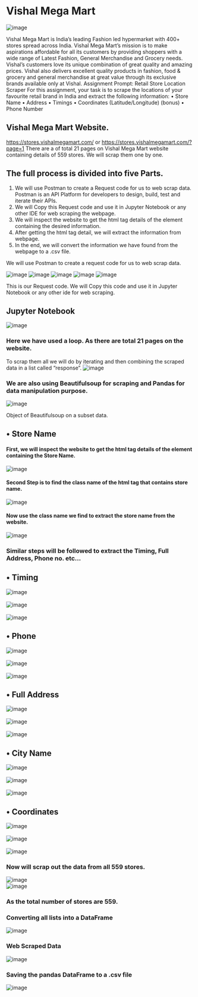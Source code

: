 # Vishal Mega Mart
 ![image](https://user-images.githubusercontent.com/93968656/230279628-a28c1795-610d-4a66-93eb-02fbf7cce07b.png)

Vishal Mega Mart is India’s leading Fashion led hypermarket with 400+ stores spread across India. Vishal Mega Mart’s mission is to make aspirations affordable for all its customers by providing shoppers with a wide range of Latest Fashion, General Merchandise and Grocery needs. Vishal’s customers love its unique combination of great quality and amazing prices.
Vishal also delivers excellent quality products in fashion, food & grocery and general merchandise at great value through its exclusive brands available only at Vishal.
Assignment Prompt: Retail Store Location Scraper
For this assignment, your task is to scrape the locations of your favourite retail brand in India and extract the following information:
•	Store Name
•	Address
•	Timings
•	Coordinates (Latitude/Longitude) (bonus)
•	Phone Number

## Vishal Mega Mart Website. 
https://stores.vishalmegamart.com/ or https://stores.vishalmegamart.com/?page=1 
There are a of total 21 pages on Vishal Mega Mart website containing details of 559 stores. 
We will scrap them one by one.
## The full process is divided into five Parts.
1.	We will use Postman to create a Request code for us to web scrap data. Postman is an API Platform for developers to design, build, test and iterate their APIs.
2.	We will Copy this Request code and use it in Jupyter Notebook or any other IDE for web scraping the webpage.
3.	We will inspect the website to get the html tag details of the element containing the desired information.
4.	After getting the html tag detail, we will extract the information from webpage.
5.	In the end, we will convert the information we have found from the webpage to a .csv file. 

We will use Postman to create a request code for us to web scrap data.
 
![image](https://user-images.githubusercontent.com/93968656/230279728-8bedda06-71b8-4b9d-952d-5c17fa386ab3.png)
![image](https://user-images.githubusercontent.com/93968656/230279760-da886b4b-6537-4441-a42f-db3c073cf6f6.png)
![image](https://user-images.githubusercontent.com/93968656/230279773-92879cc0-aad7-4ec9-962e-9954ac404881.png)
![image](https://user-images.githubusercontent.com/93968656/230279794-48c63ef6-a40d-4b08-82e6-bd659f2d0ad1.png)
![image](https://user-images.githubusercontent.com/93968656/230279813-5dc1140f-c7f1-4ccd-8acf-8cf009c3b479.png)

This is our Request code. We will Copy this code and use it in Jupyter Notebook or any other ide for web scraping.

## Jupyter Notebook
 ![image](https://user-images.githubusercontent.com/93968656/230279852-8b6131ff-c5b8-47f1-bf00-63b5bd2129a8.png)


### Here we have used a loop. As there are total 21 pages on the website. 
To scrap them all we will do by iterating and then combining the scraped data in a list called “response”.
 ![image](https://user-images.githubusercontent.com/93968656/230279880-85b90439-cb7f-4847-b400-9129b076a2b5.png)


### We are also using Beautifulsoup for scraping and Pandas for data manipulation purpose.
 ![image](https://user-images.githubusercontent.com/93968656/230279902-bb27602b-de64-4331-b3e5-f759dda793c5.png)

Object of Beautifulsoup on a subset data.
## •	Store Name

#### First, we will inspect the website to get the html tag details of the element containing the Store Name.<br>
 ![image](https://user-images.githubusercontent.com/93968656/230279966-8c95708c-14cd-4ff2-af55-8329b673c58f.png)
<br>
#### Second Step is to find the class name of the html tag that contains store name.<br>
 ![image](https://user-images.githubusercontent.com/93968656/230279981-994aa820-50eb-4b72-ae52-d0e073ab5f3d.png)
<br>
#### Now use the class name we find to extract the store name from the website.<br>
 ![image](https://user-images.githubusercontent.com/93968656/230279990-a3989ec9-831e-4d5d-b70a-5bef9e473125.png)

### Similar steps will be followed to extract the Timing, Full Address, Phone no. etc…
## •	Timing
![image](https://user-images.githubusercontent.com/93968656/230280011-b598d714-88f5-404a-8439-c4c8f54a5e61.png)<br><br>
![image](https://user-images.githubusercontent.com/93968656/230280020-a912c9e3-ad66-46ce-86f0-72a46e398952.png)<br><br>
![image](https://user-images.githubusercontent.com/93968656/230280041-093dae87-e088-47ad-b1c4-80ad28991af7.png)


## •	Phone
 ![image](https://user-images.githubusercontent.com/93968656/230280103-fa7cb289-1c19-416e-9082-122bcaeb0cc4.png)<br><br>
![image](https://user-images.githubusercontent.com/93968656/230280115-3424fded-da15-4708-88d1-e6700c752e2b.png)<br><br>
![image](https://user-images.githubusercontent.com/93968656/230280134-925117ee-1367-4faa-9460-1dfa4ea836f0.png)


## •	Full Address
 ![image](https://user-images.githubusercontent.com/93968656/230280154-4c0cf98e-53bf-4c7b-9a4c-5b927fb15a5a.png)<br><br>
![image](https://user-images.githubusercontent.com/93968656/230280175-43d6da1b-dc33-43da-b870-35ad7546435a.png)<br><br>
![image](https://user-images.githubusercontent.com/93968656/230280198-720e9690-3c82-4638-b4e0-fb0e882c19d9.png)

 
## •	City Name
 ![image](https://user-images.githubusercontent.com/93968656/230280218-03d980c2-dac9-4e42-b4c1-3001518d4828.png)<br><br>
![image](https://user-images.githubusercontent.com/93968656/230280238-e60cb81e-7b71-4c9a-8bfb-09314af96c51.png)<br><br>
![image](https://user-images.githubusercontent.com/93968656/230280249-66888bd8-b584-4037-9645-69479101fbf6.png)


## •	Coordinates
 ![image](https://user-images.githubusercontent.com/93968656/230280266-1952df84-6868-46fb-8b64-d2d0cc38aa6c.png)<br><br>
![image](https://user-images.githubusercontent.com/93968656/230280278-80883eca-7516-4dfe-a425-7f46de0c63aa.png)<br><br>
![image](https://user-images.githubusercontent.com/93968656/230280291-d21f467a-1695-410e-a052-69f58adeb14c.png)

 
### Now will scrap out the data from all 559 stores.
 ![image](https://user-images.githubusercontent.com/93968656/230280311-959a217b-65a1-4a01-a302-8a915735b794.png)
<br>
 ![image](https://user-images.githubusercontent.com/93968656/230280336-84d30c75-8bd0-45d7-b1f7-f95b30832204.png)

### As the total number of stores are 559.<br>
### Converting all lists into a DataFrame
 ![image](https://user-images.githubusercontent.com/93968656/230280354-42e82a84-7aad-460f-b1f0-9b14d9a07dda.png)

### Web Scraped Data
 ![image](https://user-images.githubusercontent.com/93968656/230280366-72e9d366-d9c6-4d09-848d-466517344c34.png)

### Saving the pandas DataFrame to a .csv file
 
![image](https://user-images.githubusercontent.com/93968656/230280381-769ea542-3490-41e9-9eaf-e46de5f88dd2.png)



